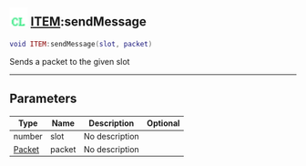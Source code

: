 ## <img src="../../.gitbook/assets/client.png" width="32" height="32" /> [ITEM](../item/README.md):sendMessage

```lua
void ITEM:sendMessage(slot, packet)
```

Sends a packet to the given slot

------
## Parameters

| Type   | Name | Description | Optional |
| ------ | ---- | ----------- | -------: |
| number | slot | No description |  |
| [Packet](../packet/README.md) | packet | No description |  |

